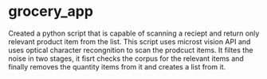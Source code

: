 # grocery_app
Created a python script that is capable of scanning a reciept and return only relevant product item from the list. This script uses microst vision API and uses optical character recongnition to scan the prodcuct items. It filtes the noise in two stages, it fisrt checks the corpus for the relevant items and finally removes the quantity items from it and creates a list from it.
